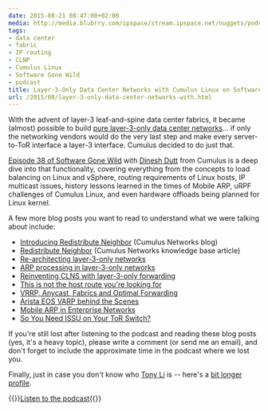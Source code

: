 ```yaml
---
date: 2015-08-21 08:47:00+02:00
media: http://media.blubrry.com/ipspace/stream.ipspace.net/nuggets/podcast/Show_38-Redistribute_ARP_in_Cumulus_Linux.mp3
tags:
- data center
- fabric
- IP routing
- CLNP
- Cumulus Linux
- Software Gone Wild
- podcast
title: Layer-3-Only Data Center Networks with Cumulus Linux on Software Gone Wild
url: /2015/08/layer-3-only-data-center-networks-with.html
---
```

With the advent of layer-3 leaf-and-spine data center fabrics, it became (almost) possible to build [pure layer-3-only data center networks](http://blog.ipspace.net/2015/04/rearchitecting-l3-only-networks.html)... if only the networking vendors would do the very last step and make every server-to-ToR interface a layer-3 interface. Cumulus decided to do just that.
<!--more-->
[Episode 38 of Software Gone Wild](http://media.blubrry.com/ipspace/stream.ipspace.net/nuggets/podcast/Show_38-Redistribute_ARP_in_Cumulus_Linux.mp3) with [Dinesh Dutt](https://www.linkedin.com/in/ddutt) from Cumulus is a deep dive into that functionality, covering everything from the concepts to load balancing on Linux and vSphere, routing requirements of Linux hosts, IP multicast issues, history lessons learned in the times of Mobile ARP, uRPF challenges of Cumulus Linux, and even hardware offloads being planned for Linux kernel.

A few more blog posts you want to read to understand what we were talking about include:

-   [Introducing Redistribute Neighbor](http://cumulusnetworks.com/blog/introducing-rdnbr/) (Cumulus Networks blog)
-   [Redistribute Neighbor](https://support.cumulusnetworks.com/hc/en-us/articles/204339077-Redistribute-Neighbor) (Cumulus Networks knowledge base article)
-   [Re-architecting layer-3-only networks](http://blog.ipspace.net/2015/04/rearchitecting-l3-only-networks.html)
-   [ARP processing in layer-3-only networks](http://blog.ipspace.net/2015/05/arp-processing-in-layer-3-only-networks.html)
-   [Reinventing CLNS with layer-3-only forwarding](http://blog.ipspace.net/2015/05/reinventing-clns-with-l3-only-forwarding.html)
-   [This is not the host route you're looking for](http://blog.ipspace.net/2014/02/this-is-not-host-route-youre-looking-for.html)
-   [VRRP, Anycast, Fabrics and Optimal Forwarding](http://blog.ipspace.net/2013/06/vrrp-anycasts-fabrics-and-optimal.html)
-   [Arista EOS VARP behind the Scenes](http://blog.ipspace.net/2013/06/arista-eos-virtual-arp-varp-behind.html)
-   [Mobile ARP in Enterprise Networks](http://blog.ipspace.net/2012/08/mobile-arp-in-enterprise-networks.html)
-   [So You Need ISSU on Your ToR Switch?](http://blog.ipspace.net/2015/06/so-you-need-issu-on-your-tor-switch.html)

If you're still lost after listening to the podcast and reading these blog posts (yes, it's a heavy topic), please write a comment (or send me an email), and don't forget to include the approximate time in the podcast where we lost you.

Finally, just in case you don't know who [Tony Li](https://www.linkedin.com/pub/tony-li/0/130/2a9) is -- here's a [bit longer profile](http://www.lightreading.com/ethernet-ip/tony-li/d/d-id/602872).

{{<jump>}}[Listen to the podcast](http://media.blubrry.com/ipspace/stream.ipspace.net/nuggets/podcast/Show_38-Redistribute_ARP_in_Cumulus_Linux.mp3){{</jump>}}
